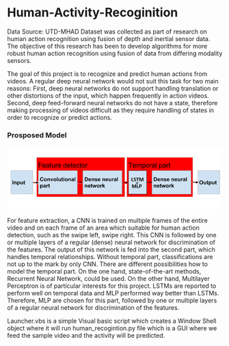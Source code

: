 # Human-Activity-Recoginition

Data Source: UTD-MHAD
Dataset was collected as part of research on human action recognition using fusion of depth and inertial sensor data. The objective of this research has been to develop algorithms for more robust human action recognition using fusion of data from differing modality sensors.

The goal of this project is to recognize and predict human actions from videos. A regular deep neural network would not suit this task for two main reasons: First, deep neural networks do not support handling translation or other distortions of the input, which happen frequently in action videos. Second, deep feed-forward neural networks do not have a state, therefore making processing of videos difficult as they require handling of states in order to recognize or predict actions.

### Prosposed Model

![Model flowchart](extras/flow.png)

For feature extraction, a CNN is trained on multiple frames of the entire video and on each frame of an area which suitable for human action detection, such as the swipe left, swipe right. This CNN is followed by one or multiple layers of a regular (dense) neural network for discrimination of the features.
    The output of this network is fed into the second part, which handles temporal relationships. Without temporal part, classifications are not up to the mark by only CNN. There are different possibilities how to model the temporal part. On the one hand, state-of-the-art methods, Recurrent Neural Network, could be used. On the other hand, Multilayer Perceptron is of particular interests for this project. LSTMs are reported to perform well on temporal data and MLP performed way better than LSTMs. Therefore, MLP are chosen for this part, followed by one or multiple layers of a regular neural network for discrimination of the features.
    


Launcher.vbs is a simple Visual basic script which creates a Window Shell object where it will run human_recogintion.py file which is a GUI where we feed the sample video and the activity will be predicted.



